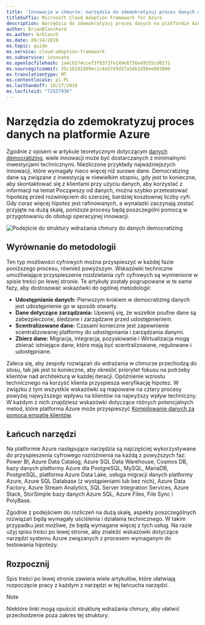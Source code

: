 ```yaml
---
title: 'Innowacje w chmurze: narzędzia do zdemokratyzuj proces danych na platformie Azure'
titleSuffix: Microsoft Cloud Adoption Framework for Azure
description: Narzędzia do zdemokratyzuj proces danych na platformie Azure
author: BrianBlanchard
ms.author: brblanch
ms.date: 09/24/2019
ms.topic: guide
ms.service: cloud-adoption-framework
ms.subservice: innovate
ms.openlocfilehash: 1a4c6574ccef3f8373fe149e8756e49555cd0171
ms.sourcegitcommit: 35c162d2d09ec1c4a57d3d57a5db1d56ee883806
ms.translationtype: MT
ms.contentlocale: pl-PL
ms.lasthandoff: 10/17/2019
ms.locfileid: "72557936"
---
```

# <a name="tools-to-democratize-data-in-azure"></a>Narzędzia do zdemokratyzuj proces danych na platformie Azure

Zgodnie z opisem w artykule teoretycznym dotyczącym [danych democratizing](../considerations/data.md), wiele innowacji może być dostarczanych z minimalnymi inwestycjami technicznymi. Niezliczone przykłady najważniejszych innowacji, które wymagały nieco więcej niż surowe dane. Democratizing dane są związane z inwestycją w niewielkim stopniu, gdy jest to konieczne, aby skontaktować się z klientami przy użyciu danych, aby korzystać z informacji na temat Począwszy od danych, można szybko przetestować hipotezę przed rozwinięciem do szerszej, bardziej kosztownej liczby cyfr. Gdy coraz więcej hipotez jest rafinowanych, a wynalazki zaczynają zostać przyjęte na dużą skalę, poniższe procesy będą poszczególni pomocą w przygotowaniu do obsługi operacyjnej innowacji.

![Podejście do struktury wdrażania chmury do danych democratizing](../../_images/innovate/democratize-data.png)

## <a name="alignment-to-the-methodology"></a>Wyrównanie do metodologii

Ten typ możliwości cyfrowych można przyspieszyć w każdej fazie poniższego procesu, również powyższym. Wskazówki techniczne umożliwiające przyspieszenie rozdzielania cyfr cyfrowych są wymienione w spisie treści po lewej stronie. Te artykuły zostały pogrupowane w te same fazy, aby dostosować wskazówki do ogólnej metodologii:

- **Udostępnianie danych:** Pierwszym krokiem w democratizing danych jest udostępnienie go w sposób otwarty.
- **Dane dotyczące zarządzania:** Upewnij się, że wszelkie poufne dane są zabezpieczone, śledzone i zarządzane przed udostępnieniem.
- **Scentralizowane dane:** Czasami konieczne jest zapewnienie scentralizowanej platformy do udostępniania i zarządzania danymi.
- **Zbierz dane:** Migracja, integracja, pozyskiwanie i Wirtualizacja mogą zbierać istniejące dane, które mają być scentralizowane, regulowane i udostępniane.

Zaleca się, aby zespoły rozwiązań do wdrażania w chmurze przechodzą do stosu, tak jak jest to konieczne, aby określić priorytet fokusu na potrzeby klientów nad architekturą w każdej iteracji. Opóźnienie wzrostu technicznego na korzyść klienta przyspiesza weryfikację hipotez. W związku z tym wszystkie wskazówki są mapowane na cztery procesy powyżej najwyższego wpływu na klientów na najwyższy wpływ techniczny. W każdym z nich znajdziesz wskazówki dotyczące różnych potencjalnych metod, które platforma Azure może przyspieszyć [Kompilowanie danych za pomocą empatię klientów](../considerations/build.md).

## <a name="toolchain"></a>Łańcuch narzędzi

Na platformie Azure następujące narzędzia są najczęściej wykorzystywane do przyspieszenia cyfrowego rozróżnienia na każdą z powyższych faz: Power BI, Azure Data Catalog, Azure SQL Data Warehouse, Cosmos DB, bazy danych platformy Azure dla PostgreSQL, MySQL, MariaDB, PostgreSQL, platforma Azure Data Lake, usługa migracji danych platformy Azure, Azure SQL Database (z wystąpieniami lub bez nich), Azure Data Factory, Azure Stream Analytics, SQL Server Integration Services, Azure Stack, StorSimple bazy danych Azure SQL, Azure Files, File Sync i PolyBase.

Zgodnie z podejściem do rozliczeń na dużą skalę, aspekty poszczególnych rozwiązań będą wymagały uściślenia i działania technicznego. W takim przypadku jest możliwe, że będą wymagane więcej z tych usług. Na razie użyj spisu treści po lewej stronie, aby znaleźć wskazówki dotyczące narzędzi systemu Azure związanych z procesem wymaganym do testowania hipotezy.

## <a name="get-started"></a>Rozpocznij

Spis treści po lewej stronie zawiera wiele artykułów, które ułatwiają rozpoczęcie pracy z każdym z narzędzi w tej łańcucha narzędzi.

> [!NOTE]
> Niektóre linki mogą opuścić strukturę wdrażania chmury, aby ułatwić przechodzenie poza zakres tej struktury.
